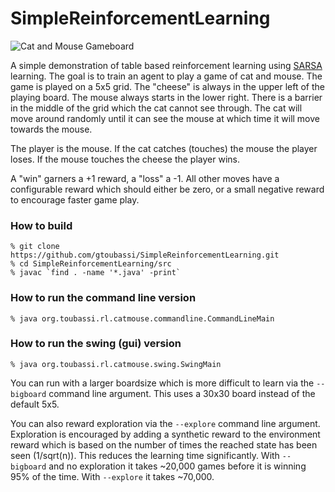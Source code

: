 # SimpleReinforcementLearning

![Cat and Mouse Gameboard](https://raw.githubusercontent.com/gtoubassi/SimpleReinforcementLearning/assets/screenshot.png)

A simple demonstration of table based reinforcement learning using
[SARSA](https://en.wikipedia.org/wiki/State-Action-Reward-State-Action)
learning.  The goal is to train an agent to play a game of cat and mouse.
The game is played on a 5x5 grid.  The "cheese" is always in the upper
left of the playing board.  The mouse always starts in the lower right.
There is a barrier in the middle of the grid which the cat cannot see
through.  The cat will move around randomly until it can see the mouse
at which time it will move towards the mouse.

The player is the mouse.  If the cat catches (touches) the mouse the player
loses.  If the mouse touches the cheese the player wins.

A "win" garners a +1 reward, a "loss" a -1.  All other moves have a
configurable reward which should either be zero, or a small negative reward
to encourage faster game play.

### How to build

    % git clone https://github.com/gtoubassi/SimpleReinforcementLearning.git
    % cd SimpleReinforcementLearning/src
    % javac `find . -name '*.java' -print`

### How to run the command line version

    % java org.toubassi.rl.catmouse.commandline.CommandLineMain

### How to run the swing (gui) version

    % java org.toubassi.rl.catmouse.swing.SwingMain


You can run with a larger boardsize which is more difficult to learn
via the `--bigboard` command line argument.  This uses a 30x30 board
instead of the default 5x5.

You can also reward exploration via the `--explore` command line
argument.  Exploration is encouraged by adding a synthetic reward to
the environment reward which is based on the number of times the
reached state has been seen (1/sqrt(n)).  This reduces the learning
time significantly.  With `--bigboard` and no exploration it takes
~20,000 games before it is winning 95% of the time.  With ``--explore``
it takes ~70,000.
